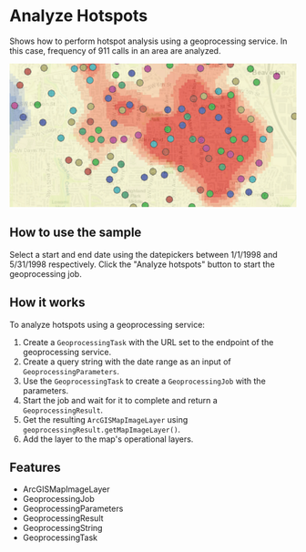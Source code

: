 <h1>Analyze Hotspots</h1>

<p>Shows how to perform hotspot analysis using a geoprocessing service. In this case, frequency of 911 calls in an 
area are analyzed.</p>

<p><img src="AnalyzeHotspots.png"/></p>

<h2>How to use the sample</h2>

<p>Select a start and end date using the datepickers between 1/1/1998 and 5/31/1998 respectively. Click the "Analyze 
hotspots" button to start the geoprocessing job.</p>

<h2>How it works</h2>

<p>To analyze hotspots using a geoprocessing service:</p>

<ol>
    <li>Create a <code>GeoprocessingTask</code> with the URL set to the endpoint of the geoprocessing service.</li>
    <li>Create a query string with the date range as an input of <code>GeoprocessingParameters</code>.</li>
    <li>Use the <code>GeoprocessingTask</code> to create a <code>GeoprocessingJob</code> with the parameters.</li>
    <li>Start the job and wait for it to complete and return a <code>GeoprocessingResult</code>.</li>
    <li>Get the resulting <code>ArcGISMapImageLayer</code> using <code>geoprocessingResult.getMapImageLayer()</code>.</li>
    <li>Add the layer to the map's operational layers.</li>
</ol>

<h2>Features</h2>

<ul>
    <li>ArcGISMapImageLayer</li>
    <li>GeoprocessingJob</li>
    <li>GeoprocessingParameters</li>
    <li>GeoprocessingResult</li>
    <li>GeoprocessingString</li>
    <li>GeoprocessingTask</li>
</ul>
